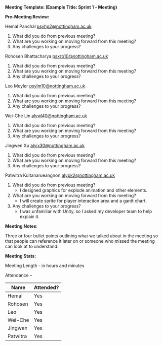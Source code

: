 **Meeting Template: (Example Title: Sprint 1 – Meeting)**

**Pre-Meeting Review:**

Hemal Panchal [psyhp2@nottingham.ac.uk](mailto:psyhp2@nottingham.ac.uk)

1. What did you do from previous meeting?
2. What are you working on moving forward from this meeting?
3. Any challenges to your progress?

Rohosen Bhattacharya [psxrb10@nottingham.ac.uk](mailto:psxrb10@nottingham.ac.uk)

1. What did you do from previous meeting?
2. What are you working on moving forward from this meeting?
3. Any challenges to your progress?

Leo Meyler [psylm10@nottingham.ac.uk](mailto:psylm10@nottingham.ac.uk)

1. What did you do from previous meeting?
2. What are you working on moving forward from this meeting?
3. Any challenges to your progress?

Wei-Che Lin [alywl40@nottingham.ac.uk](mailto:alywl40@nottingham.ac.uk)

1. What did you do from previous meeting?
2. What are you working on moving forward from this meeting?
3. Any challenges to your progress?

Jingwen Xu [alyjx30@nottingham.ac.uk](mailto:alyjx30@nottingham.ac.uk)

1. What did you do from previous meeting?
2. What are you working on moving forward from this meeting?
3. Any challenges to your progress?

Patwitra Kultanarueangnon [alypk2@nottingham.ac.uk](mailto:alypk2@nottingham.ac.uk)

1. What did you do from previous meeting?
   - I designed graphics for explode animation and other elements.
2. What are you working on moving forward from this meeting?
   - I will create sprite for player interaction area and a gantt chart.
3. Any challenges to your progress?
   - I was unfamiliar with Unity, so I asked my developer team to help explain it.

**Meeting Notes:**

Three or four bullet points outlining what we talked about in the meeting so that people can reference it later on or someone who missed the meeting can look at to understand.

**Meeting Stats:**

Meeting Length - in hours and minutes

Attendance –

| Name     | Attended? |
| ---      | --- |
| Hemal    | Yes |
| Rohosen  | Yes |
| Leo      | Yes |
| Wei-Che  | Yes |
| Jingwen  | Yes |
| Patwitra | Yes |
